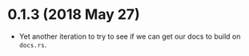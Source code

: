 # 0.1.3 (2018 May 27)

- Yet another iteration to try to see if we can get our docs to build
  on `docs.rs`.
